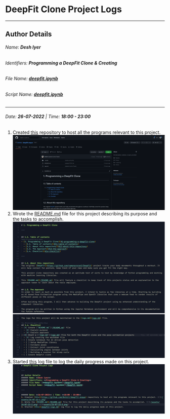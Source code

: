 # DeepFit Clone Project Logs

---

## Author Details
###### Name: **Desh Iyer**
###### Identifiers: **Programming a DeepFit Clone & Creating**
###### File Name: [**deepfit.ipynb**](/deepfit.ipynb)
###### Script Name: [**deepfit.ipynb**](/deepfit.ipynb)

---

###### Date: **26-07-2022** | Time: **18:00 - 23:00**
1. Created [this](https://github.com/0xVolt/deepfit-esque) repository to host all the programs relevant to this project. ![](assets/26-07-22/1.png)
2. Wrote the [README.md](/README.md) file for this project describing its purpose and the tasks to accomplish. ![](/assets/26-07-22/2.png) ![](assets/26-07-22/3.png)
3. Started [this](deepfit-logs.md) log file to log the daily progress made on this project.  ![](/assets/26-07-22/4.png)